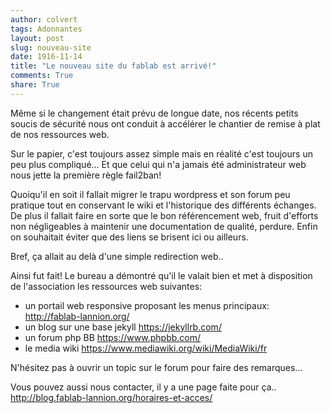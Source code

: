 ```yaml
---
author: colvert
tags: Adonnantes
layout: post
slug: nouveau-site
date: 1916-11-14
title: "Le nouveau site du fablab est arrivé!"
comments: True
share: True
---
```

Même si le changement était prévu de longue date, nos récents petits
soucis de sécurité nous ont conduit à accélérer le chantier de remise à
plat de nos ressources web.
 
Sur le papier, c'est toujours assez simple mais en réalité c'est toujours
un peu plus compliqué...
Et que celui qui n'a jamais été administrateur web nous jette la première
règle fail2ban!

Quoiqu'il en soit il fallait migrer le trapu wordpress et son forum peu
pratique tout en conservant le wiki et l'historique des différents
échanges.
De plus il fallait faire en sorte que le bon référencement web, fruit
d'efforts non négligeables à maintenir une documentation de qualité, perdure.
Enfin on souhaitait éviter que des liens se brisent ici ou ailleurs.

Bref, ça allait au delà d'une simple redirection web.. 

Ainsi fut fait!
Le bureau a démontré qu'il le valait bien et met à disposition de
l'association les ressources web suivantes:
* un portail web responsive proposant les menus principaux: http://fablab-lannion.org/
* un blog sur une base jekyll https://jekyllrb.com/
* un forum php BB https://www.phpbb.com/
* le media wiki https://www.mediawiki.org/wiki/MediaWiki/fr

N'hésitez pas à ouvrir un topic sur le forum pour faire des remarques...

Vous pouvez aussi nous contacter, il y a une page faite pour ça.. http://blog.fablab-lannion.org/horaires-et-acces/
